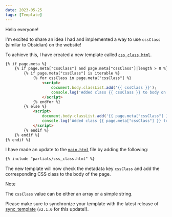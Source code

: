 ```yaml
---
date: 2023-05-25
tags: [Template]
---
```


Hello everyone!

I'm excited to share an idea I had and implemented a way to use `cssClass` (similar to Obsidian) on the website!

To achieve this, I have created a new template called [`css_class.html`](https://github.com/ObsidianPublisher/sync_template/blob/main/overrides/partials/css_class.html).

```html
{% if page.meta %}
    {% if page.meta["cssClass"] and page.meta["cssClass"]|length > 0 %}
        {% if page.meta["cssClass"] is iterable %}
            {% for cssClass in page.meta["cssClass"] %}
                <script>
                    document.body.classList.add('{{ cssClass }}');
                    console.log('Added class {{ cssClass }} to body on page {{ page.title }}');
                </script>
            {% endfor %}
        {% else %}
            <script>
                document.body.classList.add('{{ page.meta["cssClass"] }}');
                console.log('Added class {{ page.meta["cssClass"] }} to body on page {{ page.title }}');
            </script>
        {% endif %}
    {% endif %}
{% endif %}
```

I have made an update to the [`main.html`](https://github.com/ObsidianPublisher/sync_template/blob/14d60ec803e2670b0494d2c4cd122446be9517c3/overrides/main.html#L25) file by adding the following:

```html
{% include "partials/css_class.html" %}
```

The new template will now check the metadata key `cssClass` and add the corresponding CSS class to the body of the page.

> [!note]
> The `cssClass` value can be either an array or a simple string.

Please make sure to synchronize your template with the latest release of [sync_template](https://github.com/ObsidianPublisher/sync_template) (`v2.1.0` for this update!).
